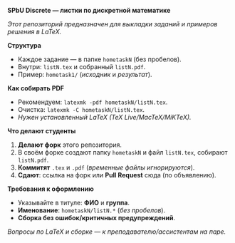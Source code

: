 **SPbU Discrete — листки по дискретной математике**

_Этот репозиторий предназначен для выкладки заданий и примеров решения в LaTeX._

**Структура**
- Каждое задание — в папке `hometaskN` (без пробелов).
- Внутри: `listN.tex` и собранный `listN.pdf`.
- Пример: `hometask1/` (_исходник_ и _результат_).

**Как собирать PDF**
- Рекомендуем: `latexmk -pdf hometaskN/listN.tex`.
- Очистка: `latexmk -C hometaskN/listN.tex`.
- _Нужен установленный LaTeX (TeX Live/MacTeX/MiKTeX)._ 

**Что делают студенты**
1. **Делают форк** этого репозитория.
2. В своём форке создают папку `hometaskN` и файл `listN.tex`,
   собирают `listN.pdf`.
3. **Коммитят** `.tex` и `.pdf` (_временные файлы игнорируются_).
4. **Сдают**: ссылка на форк или **Pull Request** сюда (по объявлению).

**Требования к оформлению**
- Указывайте в титуле: **ФИО** и **группа**.
- **Именование**: `hometaskN/listN.*` (_без пробелов_).
- **Сборка без ошибок/критичных предупреждений**.

_Вопросы по LaTeX и сборке — к преподавателю/ассистентам на паре._
